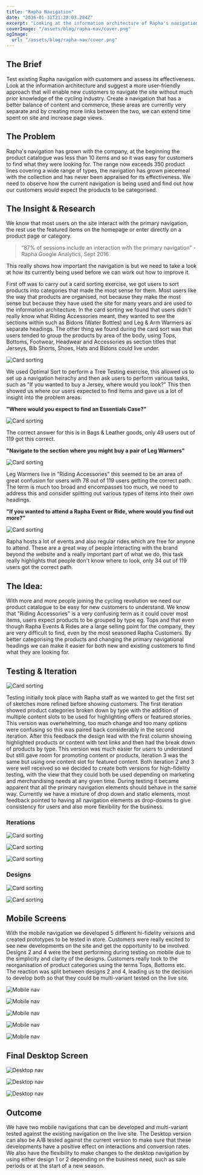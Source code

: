 ```yaml
---
title: "Rapha Navigation"
date: "2016-01-31T21:28:03.284Z"
excerpt: "Looking at the information architecture of Rapha's navigation and designing a new structure which could include content and commerce."
coverImage: "/assets/blog/rapha-nav/cover.png"
ogImage:
  url: "/assets/blog/rapha-nav/cover.png"
---
```


## The Brief

Test existing Rapha navigation with customers and assess its effectiveness. Look at the information architecture and suggest a more user-friendly approach that will enable new customers to navigate the site without much prior knowledge of the cycling industry. Create a navigation that has a better balance of content and commerce, these areas are currently very separate and by creating more links between the two, we can extend time spent on site and increase page views.

## The Problem

Rapha's navigation has grown with the company, at the beginning the product catalogue was less than 10 items and so it was easy for customers to find what they were looking for. The range now exceeds 350 product lines covering a wide range of types, the navigation has grown piecemeal with the collection and has never been appraised for its effectiveness. We need to observe how the current navigation is being used and find out how our customers would expect the products to be categorised.

## The Insight & Research

We know that most users on the site interact with the primary navigation, the rest use the featured items on the homepage or enter directly on a product page or category.

> “87% of sessions include an interaction with the primary navigation” - Rapha Google Analytics, Sept 2016

This really shows how important the navigation is but we need to take a look at how its currently being used before we can work out how to improve it.

First off was to carry out a card sorting exercise, we got users to sort products into categories that made the most sense for them. Most users like the way that products are organised, not because they make the most sense but because they have used the site for many years and are used to the information architecture. In the card sorting we found that users didn't really know what Riding Accessories meant, they wanted to see the sections within such as Bidons (Water Bottles) and Leg & Arm Warmers as separate headings. The other thing we found during the card sort was that users tended to group the products by area of the body, using Tops, Bottoms, Footwear, Headwear and Accessories as section titles that Jerseys, Bib Shorts, Shoes, Hats and Bidons could live under.

![Card sorting](/assets/blog/rapha-nav/Card-Sorting.jpg|1600|900|single)

We used Optimal Sort to perform a Tree Testing exercise, this allowed us to set up a navigation heirachy and then ask users to perform various tasks, such as "If you wanted to buy a Jersey, where would you look?" This then showed us where our users expected to find items and gave us a lot of insight into the problem areas.

**"Where would you expect to find an Essentials Case?"**

![Card sorting](/assets/blog/rapha-nav/Pie-Navigation-Essentials-Case.png|1252|657|single)

The correct answer for this is in Bags & Leather goods, only 49 users out of 119 got this correct.

**"Navigate to the section where you might buy a pair of Leg Warmers"**

![Card sorting](/assets/blog/rapha-nav/Pie-Navigation-Leg-Warmers.png|1168|709|single)

Leg Warmers live in "Riding Accessories" this seemed to be an area of great confusion for users with 78 out of 119 users getting the correct path. The term is much too broad and encompasses too much, we need to address this and consider splitting out various types of items into their own headings.

**"If you wanted to attend a Rapha Event or Ride, where would you find out more?"**

![Card sorting](/assets/blog/rapha-nav/Pie-Navigation-Events.png|1188|721|single)

Rapha hosts a lot of events and also regular rides which are free for anyone to attend. These are a great way of people interacting with the brand beyond the website and a really important part of what we do, this task really highlights that people don't know where to look, only 34 out of 119 users got the correct path.

## The Idea:

With more and more people joining the cycling revolution we need our product catalogue to be easy for new customers to understand. We know that "Riding Accessories" is a very confusing term as it could cover most items, users expect products to be grouped by type eg. Tops and that even though Rapha Events & Rides are a large selling point for the company, they are very difficult to find, even by the most seasoned Rapha Customers. By better categorising the products and changing the primary navigational headings we can make it easier for both new and existing customers to find what they are looking for.

## Testing & Iteration

![Card sorting](/assets/blog/rapha-nav/Nav-Testing-Web.jpg|1590|894|single)

Testing initially took place with Rapha staff as we wanted to get the first set of sketches more refined before showing customers. The first iteration showed product categories broken down by type with the addition of multiple content slots to be used for highlighting offers or featured stories. This version was overwhelming, too much change and too many options were confusing so this was paired back considerably in the second iteration. After this feedback the design lead with the first column showing highlighted products or content with text links and then had the break down of products by type. This version was much easier for users to understand but still gave room for promoting content or products, iteration 3 was the same but using one content slot for featured content. Both iteration 2 and 3 were well received so we decided to create both versions for high-fidelity testing, with the view that they could both be used depending on marketing and merchandising needs at any given time. During testing it became apparent that all the primary navigation elements should behave in the same way. Currently we have a mixture of drop down and static elements, most feedback pointed to having all navigation elements as drop-downs to give consistency for users and also more flexibility for the business.

### Iterations

![Card sorting](/assets/blog/rapha-nav/Rapha-Nav-Desktop-03a.png|1608|2081|triple)

![Card sorting](/assets/blog/rapha-nav/Rapha-Nav-Desktop-01a.png|1608|2081|triple)

![Card sorting](/assets/blog/rapha-nav/Rapha-Nav-Desktop-02a.png|1608|2081|triple)

### Designs

![Card sorting](/assets/blog/rapha-nav/Rapha-Nav-Mobile-07a.png|1325|2526|double)

![Card sorting](/assets/blog/rapha-nav/Rapha-Nav-Mobile-05a.png|1325|2526|double)

## Mobile Screens

With the mobile navigation we developed 5 different hi-fidelity versions and created prototypes to be tested in store. Customers were really excited to see new developments on the site and get the opportunity to be involved. Designs 2 and 4 were the best performing during testing on mobile due to the simplicity and clarity of the designs. Customers really took to the reorganisation of product categories using the terms Tops, Bottoms etc. The reaction was split between designs 2 and 4, leading us to the decision to develop both so that they could be multi-variant tested on the live site.

![Mobile nav](/assets/blog/rapha-nav/nav-1.gif|375|667|hep)

![Mobile nav](/assets/blog/rapha-nav/nav-2.gif|375|667|hep)

![Mobile nav](/assets/blog/rapha-nav/nav-3.gif|375|667|hep)

![Mobile nav](/assets/blog/rapha-nav/nav-4.gif|375|667|hep)

![Mobile nav](/assets/blog/rapha-nav/nav-5.gif|375|667|hep)

## Final Desktop Screen

![Desktop nav](/assets/blog/rapha-nav/nav-desktop-1.png|1024|1400|triple)

![Desktop nav](/assets/blog/rapha-nav/nav-desktop-2.png|1024|1400|triple)

![Desktop nav](/assets/blog/rapha-nav/nav-desktop-3.png|1024|1400|triple)

## Outcome

We have two mobile navigations that can be developed and multi-variant tested against the existing navigation on the live site. The Desktop version can also be A/B tested against the current version to make sure that these developments have a positive effect on interactions and conversion rates. We also have the flexibility to make changes to the desktop navigation by using either design 1 or 2 depending on the business need, such as sale periods or at the start of a new season.
